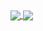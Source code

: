 <a href="https://github.com/Xeruloudon/">
  <img align="center" src="[https://github-readme-stats.vercel.app/api/pin/?username=anuraghazra&repo=github-readme-stats](https://github-readme-stats.vercel.app/api?username=Xeruloudon&theme=merko)" />
</a>
<a href="[https://github.com/anuraghazra/convoychat](https://github.com/Xeruloudon/)">
  <img align="center" src="[https://github-readme-stats.vercel.app/api/pin/?username=anuraghazra&repo=convoychat](https://github-readme-stats.vercel.app/api/top-langs/?username=Xeruloudon&theme=merko)" />
</a>
<!--
**Xeruloudon/Xeruloudon** is a ✨ _special_ ✨ repository because its `README.md` (this file) appears on your GitHub profile.

Here are some ideas to get you started:

- 🔭 I’m currently working on ...
- 🌱 I’m currently learning ...
- 👯 I’m looking to collaborate on ...
- 🤔 I’m looking for help with ...
- 💬 Ask me about ...
- 📫 How to reach me: ...
- 😄 Pronouns: ...
- ⚡ Fun fact: ...
-->
![snake gif](https://github.com/Xeruloudon/Xeruloudon/blob/output/github-contribution-grid-snake.svg)
